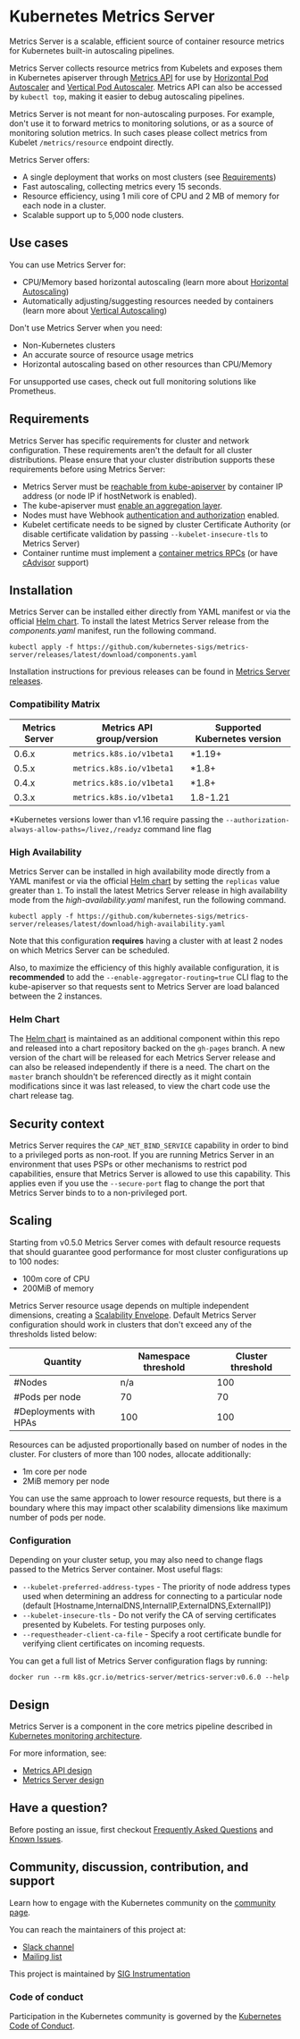 # Kubernetes Metrics Server

Metrics Server is a scalable, efficient source of container resource metrics for Kubernetes
built-in autoscaling pipelines.

Metrics Server collects resource metrics from Kubelets and exposes them in Kubernetes apiserver through [Metrics API] 
for use by [Horizontal Pod Autoscaler] and [Vertical Pod Autoscaler]. Metrics API can also be accessed by `kubectl top`,
making it easier to debug autoscaling pipelines.

Metrics Server is not meant for non-autoscaling purposes. For example, don't use it to forward metrics to monitoring solutions, or as a source of monitoring solution metrics. In such cases please collect metrics from Kubelet `/metrics/resource` endpoint directly.

Metrics Server offers:
- A single deployment that works on most clusters (see [Requirements](#requirements))
- Fast autoscaling, collecting metrics every 15 seconds.
- Resource efficiency, using 1 mili core of CPU and 2 MB of memory for each node in a cluster.
- Scalable support up to 5,000 node clusters.

[Metrics API]: https://github.com/kubernetes/metrics
[Horizontal Pod Autoscaler]: https://kubernetes.io/docs/tasks/run-application/horizontal-pod-autoscale/
[Vertical Pod Autoscaler]: https://github.com/kubernetes/autoscaler/tree/master/vertical-pod-autoscaler/

## Use cases

You can use Metrics Server for:
- CPU/Memory based horizontal autoscaling (learn more about [Horizontal Autoscaling])
- Automatically adjusting/suggesting resources needed by containers (learn more about [Vertical Autoscaling])

Don't use Metrics Server when you need:
- Non-Kubernetes clusters
- An accurate source of resource usage metrics
- Horizontal autoscaling based on other resources than CPU/Memory

For unsupported use cases, check out full monitoring solutions like Prometheus.

[Horizontal Autoscaling]: https://kubernetes.io/docs/tasks/run-application/horizontal-pod-autoscale/
[Vertical Autoscaling]: https://github.com/kubernetes/autoscaler/tree/master/vertical-pod-autoscaler/

## Requirements

Metrics Server has specific requirements for cluster and network configuration. These requirements aren't the default for all cluster
distributions. Please ensure that your cluster distribution supports these requirements before using Metrics Server:
- Metrics Server must be [reachable from kube-apiserver] by container IP address (or node IP if hostNetwork is enabled).
- The kube-apiserver must [enable an aggregation layer].
- Nodes must have Webhook [authentication and authorization] enabled.
- Kubelet certificate needs to be signed by cluster Certificate Authority (or disable certificate validation by passing `--kubelet-insecure-tls` to Metrics Server)
- Container runtime must implement a [container metrics RPCs] (or have [cAdvisor] support)

[reachable from kube-apiserver]: https://kubernetes.io/docs/concepts/architecture/master-node-communication/#master-to-cluster
[enable an aggregation layer]: https://kubernetes.io/docs/tasks/access-kubernetes-api/configure-aggregation-layer/
[authentication and authorization]: https://kubernetes.io/docs/reference/command-line-tools-reference/kubelet-authentication-authorization/
[container metrics RPCs]: https://github.com/kubernetes/community/blob/master/contributors/devel/sig-node/cri-container-stats.md
[cAdvisor]: https://github.com/google/cadvisor

## Installation

Metrics Server can be installed either directly from YAML manifest or via the official [Helm chart](https://artifacthub.io/packages/helm/metrics-server/metrics-server). To install the latest Metrics Server release from the _components.yaml_ manifest, run the following command.

```shell
kubectl apply -f https://github.com/kubernetes-sigs/metrics-server/releases/latest/download/components.yaml
```

Installation instructions for previous releases can be found in [Metrics Server releases](https://github.com/kubernetes-sigs/metrics-server/releases).

### Compatibility Matrix

Metrics Server | Metrics API group/version | Supported Kubernetes version
---------------|---------------------------|-----------------------------
0.6.x          | `metrics.k8s.io/v1beta1`  | *1.19+
0.5.x          | `metrics.k8s.io/v1beta1`  | *1.8+
0.4.x          | `metrics.k8s.io/v1beta1`  | *1.8+
0.3.x          | `metrics.k8s.io/v1beta1`  | 1.8-1.21

*Kubernetes versions lower than v1.16 require passing the `--authorization-always-allow-paths=/livez,/readyz` command line flag

### High Availability

Metrics Server can be installed in high availability mode directly from a YAML manifest or via the official [Helm chart](https://artifacthub.io/packages/helm/metrics-server/metrics-server) by setting the `replicas` value greater than `1`. To install the latest Metrics Server release in high availability mode from the  _high-availability.yaml_ manifest, run the following command.

```shell
kubectl apply -f https://github.com/kubernetes-sigs/metrics-server/releases/latest/download/high-availability.yaml
```

Note that this configuration **requires** having a cluster with at least 2 nodes on which Metrics Server can be scheduled.

Also, to maximize the efficiency of this highly available configuration, it is **recommended** to add the `--enable-aggregator-routing=true` CLI flag to the kube-apiserver so that requests sent to Metrics Server are load balanced between the 2 instances.

### Helm Chart

The [Helm chart](https://artifacthub.io/packages/helm/metrics-server/metrics-server) is maintained as an additional component within this repo and released into a chart repository backed on the `gh-pages` branch. A new version of the chart will be released for each Metrics Server release and can also be released independently if there is a need. The chart on the `master` branch shouldn't be referenced directly as it might contain modifications since it was last released, to view the chart code use the chart release tag.

## Security context

Metrics Server requires the `CAP_NET_BIND_SERVICE` capability in order to bind to a privileged ports as non-root.
If you are running Metrics Server in an environment that uses PSPs or other mechanisms to restrict pod capabilities, ensure that Metrics Server is allowed
to use this capability.
This applies even if you use the `--secure-port` flag to change the port that Metrics Server binds to to a non-privileged port.

## Scaling

Starting from v0.5.0 Metrics Server comes with default resource requests that should guarantee good performance for most cluster configurations up to 100 nodes:

* 100m core of CPU
* 200MiB of memory

Metrics Server resource usage depends on multiple independent dimensions, creating a [Scalability Envelope].
Default Metrics Server configuration should work in clusters that don't exceed any of the thresholds listed below:

Quantity               | Namespace threshold | Cluster threshold
-----------------------|---------------------|------------------
#Nodes                 | n/a                 | 100
#Pods per node         | 70                  | 70
#Deployments with HPAs | 100                 | 100

Resources can be adjusted proportionally based on number of nodes in the cluster.
For clusters of more than 100 nodes, allocate additionally:
* 1m core per node
* 2MiB memory per node

You can use the same approach to lower resource requests, but there is a boundary
where this may impact other scalability dimensions like maximum number of pods per node.

[Scalability Envelope]: https://github.com/kubernetes/community/blob/master/sig-scalability/configs-and-limits/thresholds.md

### Configuration 

Depending on your cluster setup, you may also need to change flags passed to the Metrics Server container.
Most useful flags:
- `--kubelet-preferred-address-types` - The priority of node address types used when determining an address for connecting to a particular node (default [Hostname,InternalDNS,InternalIP,ExternalDNS,ExternalIP])
- `--kubelet-insecure-tls` - Do not verify the CA of serving certificates presented by Kubelets. For testing purposes only.
- `--requestheader-client-ca-file` - Specify a root certificate bundle for verifying client certificates on incoming requests.

You can get a full list of Metrics Server configuration flags by running:

```shell
docker run --rm k8s.gcr.io/metrics-server/metrics-server:v0.6.0 --help
```

## Design

Metrics Server is a component in the core metrics pipeline described in [Kubernetes monitoring architecture].

For more information, see:
- [Metrics API design]
- [Metrics Server design]

[Kubernetes monitoring architecture]: https://github.com/kubernetes/community/blob/master/contributors/design-proposals/instrumentation/monitoring_architecture.md
[Metrics API design]: https://github.com/kubernetes/community/blob/master/contributors/design-proposals/instrumentation/resource-metrics-api.md
[Metrics Server design]: https://github.com/kubernetes/community/blob/master/contributors/design-proposals/instrumentation/metrics-server.md

## Have a question?

Before posting an issue, first checkout [Frequently Asked Questions] and [Known Issues].

[Frequently Asked Questions]: FAQ.md
[Known Issues]: KNOWN_ISSUES.md

## Community, discussion, contribution, and support

Learn how to engage with the Kubernetes community on the [community page].

You can reach the maintainers of this project at:

- [Slack channel]
- [Mailing list]

This project is maintained by [SIG Instrumentation]

[community page]: http://kubernetes.io/community/
[Slack channel]: https://kubernetes.slack.com/messages/sig-instrumentation
[Mailing list]: https://groups.google.com/forum/#!forum/kubernetes-sig-instrumentation
[SIG Instrumentation]: https://github.com/kubernetes/community/tree/master/sig-instrumentation

### Code of conduct

Participation in the Kubernetes community is governed by the [Kubernetes Code of Conduct].

[Kubernetes Code of Conduct]: code-of-conduct.md
